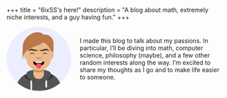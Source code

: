 +++
title = "6ixSS's here!"
description = "A blog about math, extremely niche interests, and a guy having fun."
+++


<div style="display: flex; align-items: center;">
    <img src="/avatar/avatar.png" style="border-radius: 50%; width: 150px; height: 150px;" alt="Description of image">
    <p style="margin-left: 20px;">
        I made this blog to talk about my passions. In particular, I’ll be
        diving into math, computer science, philosophy (maybe), and a few other random
        interests along the way. I’m excited to share my thoughts as I go and to make
        life easier to someone.
    </p>
</div>
